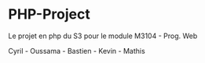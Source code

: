 # PHP-Project
Le projet en php du S3 pour le module M3104 - Prog. Web

Cyril - Oussama - Bastien - Kevin - Mathis
